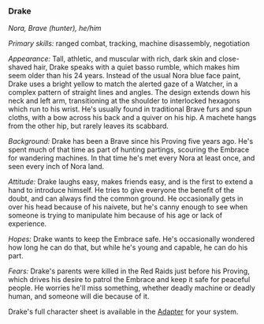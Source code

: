 ### Drake

_Nora, Brave (hunter), he/him_

_Primary skills:_ ranged combat, tracking, machine disassembly, negotiation

_Appearance:_ Tall, athletic, and muscular with rich, dark skin and close-shaved hair, Drake speaks with a quiet basso rumble, which makes him seem older than his 24 years.
Instead of the usual Nora blue face paint, Drake uses a bright yellow to match the alerted gaze of a Watcher, in a complex pattern of straight lines and angles.
The design extends down his neck and left arm, transitioning at the shoulder to interlocked hexagons which run to his wrist.
He's usually found in traditional Brave furs and spun cloths, with a bow across his back and a quiver on his hip.
A machete hangs from the other hip, but rarely leaves its scabbard.

_Background:_ Drake has been a Brave since his Proving five years ago.
He's spent much of that time as part of hunting partings, scouring the Embrace for wandering machines.
In that time he's met every Nora at least once, and seen every inch of Nora land.

_Attitude:_ Drake laughs easy, makes friends easy, and is the first to extend a hand to introduce himself.
He tries to give everyone the benefit of the doubt, and can always find the common ground.
He occasionally gets in over his head because of his naivete, but he's canny enough to see when someone is trying to manipulate him because of his age or lack of experience.

_Hopes:_ Drake wants to keep the Embrace safe.
He's occasionally wondered how long he can do that, but while he's young and capable, he can do his part.

_Fears:_ Drake's parents were killed in the Red Raids just before his Proving, which drives his desire to patrol the Embrace and keep it safe for peaceful people.
He worries he'll miss something, whether deadly machine or deadly human, and someone will die because of it.

Drake's full character sheet is available in the [Adapter](600-adapters.md) for your system.
